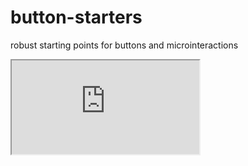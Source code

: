 # button-starters
robust starting points for buttons and microinteractions

<iframe src="https://github.com/Ty-Ap/button-starters/blob/main/index.html"></iframe> 
